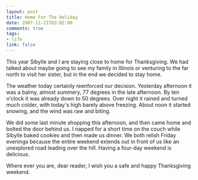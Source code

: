 ```yaml
--- 
layout: post
title: Home For The Holiday
date: 2007-11-21T03:02:00
comments: true
tags:
- life
link: false
---
```

This year Sibylle and I are staying close to home for Thanksgiving.  We had talked about maybe going to see my family in Illinois or venturing to the far north to visit her sister, but in the end we decided to stay home.

The weather today certainly reenforced our decision.  Yesterday afternoon it was a balmy, almost summery, 77 degrees in the late afternoon.  By ten o'clock it was already down to 50 degrees.  Over night it rained and turned much colder, with today's high barely above freezing.  About noon it started snowing, and the wind was raw and biting.

We did some last minute shopping this afternoon, and then came home and bolted the door behind us.  I napped for a short time on the couch while Sibylle baked cookies and then made us dinner.  We both relish Friday evenings because the entire weekend extends out in front of us like an unexplored road leading over the hill.  Having a four-day weekend is delicious.

Where ever you are, dear reader, I wish you a safe and happy Thanksgiving weekend.
